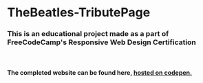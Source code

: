 # TheBeatles-TributePage

<h3>This is an educational project made as a part of FreeCodeCamp's Responsive Web Design Certification</h3>
<br>
<h4>The completed website can be found here, <a href="https://codepen.io/BinaryGandalf/full/wXLXeK/" target="_blank">hosted on codepen.</a>
</h4>